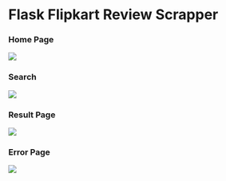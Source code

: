 # Flask Flipkart Review Scrapper

### Home Page

<img src="https://github.com/vandanasonal/ReviewScrapper/blob/master/Screenshots/Home%20Screen.JPG?raw=true">

### Search

<img src="https://github.com/vandanasonal/ReviewScrapper/blob/master/Screenshots/search.JPG?raw=true">

### Result Page

<img src="https://github.com/vandanasonal/ReviewScrapper/blob/master/Screenshots/results.JPG?raw=true">

### Error Page

<img src="https://github.com/vandanasonal/ReviewScrapper/blob/master/Screenshots/error.JPG?raw=true">




